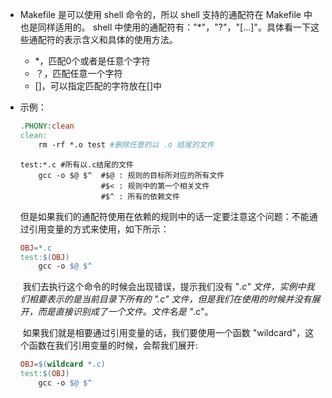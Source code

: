 - Makefile 是可以使用 shell 命令的，所以 shell 支持的通配符在 Makefile 中也是同样适用的。 shell 中使用的通配符有："*"，"?"，"[...]"。具体看一下这些通配符的表示含义和具体的使用方法。

  - *，匹配0个或者是任意个字符
  - ？，匹配任意一个字符
  - []，可以指定匹配的字符放在[]中

- 示例：

  ```makefile
  .PHONY:clean
  clean:
      rm -rf *.o test #删除任意的以 .o 结尾的文件
  ```

  ```shell
  test:*.c #所有以.c结尾的文件
      gcc -o $@ $^ 	#$@ : 规则的目标所对应的所有文件
  					#$< : 规则中的第一个相关文件
  					#$^ : 所有的依赖文件
  ```

  ​	但是如果我们的通配符使用在依赖的规则中的话一定要注意这个问题：不能通过引用变量的方式来使用，如下所示：

  ```makefile
  OBJ=*.c
  test:$(OBJ)
      gcc -o $@ $^ 
  ```

  ​	我们去执行这个命令的时候会出现错误，提示我们没有 "*.c" 文件，实例中我们相要表示的是当前目录下所有的 ".c" 文件，但是我们在使用的时候并没有展开，而是直接识别成了一个文件。文件名是 "*.c"。

  ​	如果我们就是相要通过引用变量的话，我们要使用一个函数 "wildcard"，这个函数在我们引用变量的时候，会帮我们展开:

  ```makefile
  OBJ=$(wildcard *.c)
  test:$(OBJ)
      gcc -o $@ $^
  ```

  

